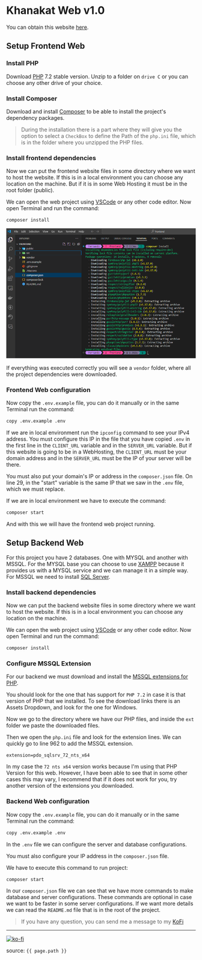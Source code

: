 # Khanakat Web v1.0

You can obtain this website [here](https://ko-fi.com/s/ff9aecda1c).

## Setup Frontend Web

### Install PHP

Download [PHP](https://www.php.net/downloads.php) 7.2 stable version. Unzip to a folder on `drive C` or you can choose any other drive of your choice.

### Install Composer

Download and install [Composer](https://getcomposer.org/Composer-Setup.exe) to be able to install the project's dependency packages.

> During the installation there is a part where they will give you the option to select a `CheckBox` to define the Path of the `php.ini` file, which is in the folder where you unzipped the PHP files.

### Install frontend dependencies

Now we can put the frontend website files in some directory where we want to host the website. If this is in a local environment you can choose any location on the machine. But if it is in some Web Hosting it must be in the root folder (public).

We can open the web project using [VSCode](https://code.visualstudio.com/) or any other code editor. Now open Terminal and run the command:

```bash
composer install
```

![Install frontend dependencies image](https://github.com/FernandoCalmet/Tantra/blob/master/extras/img/installation/web/websites/web-k-v1-001.png?raw=true)

If everything was executed correctly you will see a `vendor` folder, where all the project dependencies were downloaded.

### Frontend Web configuration

Now copy the `.env.example` file, you can do it manually or in the same Terminal run the command:

```bash
copy .env.example .env
```

If we are in local environment run the `ipconfig` command to see your IPv4 address. You must configure this IP in the file that you have copied `.env` in the first line in the `CLIENT_URL` variable and in the `SERVER_URL` variable. 
But if this website is going to be in a WebHosting, the `CLIENT_URL` must be your domain address and in the `SERVER_URL` must be the IP of your server will be there.

You must also put your domain's IP or address in the `composer.json` file. On line 29, in the "start" variable is the same IP that we saw in the `.env` file, which we must replace.

If we are in local environment we have to execute the command:

```bash
composer start
```

And with this we will have the frontend web project running.

## Setup Backend Web

For this project you have 2 databases. One with MYSQL and another with MSSQL. For the MYSQL base you can choose to use [XAMPP](https://www.apachefriends.org/es/download.html) because it provides us with a MYSQL service and we can manage it in a simple way.
For MSSQL we need to install [SQL Server](https://www.microsoft.com/es-es/sql-server/sql-server-downloads).

### Install backend dependencies

Now we can put the backend website files in some directory where we want to host the website. If this is in a local environment you can choose any location on the machine.

We can open the web project using [VSCode](https://code.visualstudio.com/) or any other code editor. Now open Terminal and run the command:

```bash
composer install
```

### Configure MSSQL Extension

For our backend we must download and install the [MSSQL extensions for PHP](https://github.com/microsoft/msphpsql/releases).

You should look for the one that has support for `PHP 7.2` in case it is that version of PHP that we installed. To see the download links there is an Assets Dropdown, and look for the one for Windows.

Now we go to the directory where we have our PHP files, and inside the `ext` folder we paste the downloaded files.

Then we open the `php.ini` file and look for the extension lines. We can quickly go to line 962 to add the MSSQL extension.

```text
extension=pdo_sqlsrv_72_nts_x64
```

In my case the `72 nts x64` version works because I'm using that PHP Version for this web. However, I have been able to see that in some other cases this may vary, I recommend that if it does not work for you, try another version of the extensions you downloaded.

### Backend Web configuration

Now copy the `.env.example` file, you can do it manually or in the same Terminal run the command:

```bash
copy .env.example .env
```

In the `.env` file we can configure the server and database configurations.

You must also configure your IP address in the `composer.json` file.

We have to execute this command to run project:

```bash
composer start
```

In our `composer.json` file we can see that we have more commands to make database and server configurations. These commands are optional in case we want to be faster in some server configurations. If we want more details we can read the `README.md` file that is in the root of the project.

> If you have any question, you can send me a message to my [KoFi](https://ko-fi.com/fernandocalmet)

---

[![ko-fi](https://www.ko-fi.com/img/githubbutton_sm.svg)](https://ko-fi.com/T6T41JKMI)

source: `{{ page.path }}`
